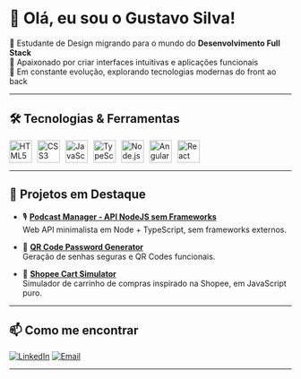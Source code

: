 # 👋 Olá, eu sou o Gustavo Silva!

🎨 Estudante de Design migrando para o mundo do **Desenvolvimento Full Stack**  
🚀 Apaixonado por criar interfaces intuitivas e aplicações funcionais  
🎯 Em constante evolução, explorando tecnologias modernas do front ao back

---

## 🛠️ Tecnologias & Ferramentas

<div style="display: flex; flex-wrap: wrap; gap: 10px;">

<img src="https://cdn.jsdelivr.net/gh/devicons/devicon/icons/html5/html5-original.svg" height="40" alt="HTML5"/>
<img src="https://cdn.jsdelivr.net/gh/devicons/devicon/icons/css3/css3-original.svg" height="40" alt="CSS3"/>
<img src="https://cdn.jsdelivr.net/gh/devicons/devicon/icons/javascript/javascript-original.svg" height="40" alt="JavaScript"/>
<img src="https://cdn.jsdelivr.net/gh/devicons/devicon/icons/typescript/typescript-original.svg" height="40" alt="TypeScript"/>
<img src="https://cdn.jsdelivr.net/gh/devicons/devicon/icons/nodejs/nodejs-original.svg" height="40" alt="Node.js"/>
<img src="https://cdn.jsdelivr.net/gh/devicons/devicon/icons/angularjs/angularjs-original.svg" height="40" alt="Angular"/>
<img src="https://cdn.jsdelivr.net/gh/devicons/devicon/icons/react/react-original.svg" height="40" alt="React"/>

</div>

---

## 💼 Projetos em Destaque

- 🎙️ [**Podcast Manager - API NodeJS sem Frameworks**](https://github.com/gustavoSilvaDev-exe/PROJECT-node-ts-webapi-without-frameworks-podcast-menager)  
  Web API minimalista em Node + TypeScript, sem frameworks externos.

- 🔐 [**QR Code Password Generator**](https://github.com/gustavoSilvaDev-exe/PROJECT-qr-code-password-generator)  
  Geração de senhas seguras e QR Codes funcionais.

- 🛒 [**Shopee Cart Simulator**](https://github.com/gustavoSilvaDev-exe/PROJECT-shopee-cart-simulator)  
  Simulador de carrinho de compras inspirado na Shopee, em JavaScript puro.

---

## 📫 Como me encontrar

[![LinkedIn](https://img.shields.io/badge/-LinkedIn-0A66C2?style=flat&logo=linkedin&logoColor=white)](https://www.linkedin.com/in/gustavosilvadev/)
[![Email](https://img.shields.io/badge/-Email-D14836?style=flat&logo=gmail&logoColor=white)](mailto:gugahenriquebatista@gmail.com)

---

<!-- Opcional -->
<!-- ![GitHub Stats](https://github-readme-stats.vercel.app/api?username=gustavoSilvaDev-exe&show_icons=true&theme=tokyonight) -->

